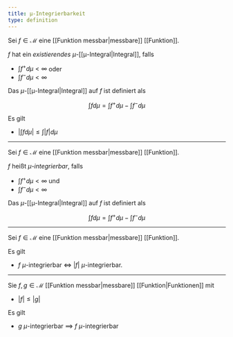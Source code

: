 ```yaml
---
title: μ-Integrierbarkeit
type: definition
---
```


Sei $f \in \mathcal{M}$ eine [[Funktion messbar|messbare]] [[Funktion]].

$f$ hat ein *existierendes* $\mu$-[[μ-Integral|Integral]], falls
- $\int f^+ d\mu \lt \infty$ oder
- $\int f^- d\mu \lt \infty$

Das $\mu$-[[μ-Integral|Integral]] auf $f$ ist definiert als

$$
	\int f d\mu = \int f^+ d\mu - \int f^- d\mu
$$

Es gilt
- $|\int f d\mu| \le \int |f| d\mu$

---

Sei $f \in \mathcal{M}$ eine [[Funktion messbar|messbare]] [[Funktion]].

$f$ heißt *$\mu$-integrierbar*, falls
- $\int f^+ d\mu \lt \infty$ und
- $\int f^- d\mu \lt \infty$

Das $\mu$-[[μ-Integral|Integral]] auf $f$ ist definiert als

$$
	\int f d\mu = \int f^+ d\mu - \int f^- d\mu
$$

---

Sei $f \in \mathcal{M}$ eine [[Funktion messbar|messbare]] [[Funktion]].

Es gilt
- $f$ $\mu$-integrierbar $\iff$ $|f|$ $\mu$-integrierbar.

---

Sie $f, g \in \mathcal{M}$ [[Funktion messbar|messbare]] [[Funktion|Funktionen]] mit
- $|f| \le |g|$

Es gilt
- $g$ $\mu$-integrierbar $\implies$ $f$ $\mu$-integrierbar